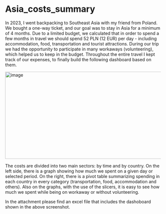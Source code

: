 # Asia_costs_summary
In 2023, I went backpacking to Southeast Asia with my friend from Poland. We bought a one-way ticket, and our goal was to stay in Asia for a minimum of 4 months. Due to a limited budget, we calculated that in order to spend a few months in travel we should spend 52 PLN (12 EUR) per day - including accommodation, food, transportation and tourist attractions. During our trip we had the opportunity to participate in many workaways (volunteering), which helped us to keep in the budget. Throughout the entire travel I kept track of our expenses, to finally build the following dashboard based on them.

<img width="928" height="282" alt="image" src="https://github.com/user-attachments/assets/ad37a676-dedc-4ca9-9c49-97478aba0cec" />

The costs are divided into two main sectors: by time and by country. On the left side, there is a graph showing how much we spent on a given day or selected period. On the right, there is a pivot table summarizing spending in each country in every category (transportation, food, accommodation and others). Also on the graphs, with the use of the slicers, it is easy to see how much we spent while being on workaway or without volunteering.

In the attachment please find an excel file that includes the dashoboard shown in the above screenshot.
